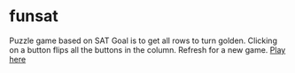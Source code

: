 # funsat
Puzzle game based on SAT
Goal is to get all rows to turn golden. Clicking on a button flips all the buttons in the column. Refresh for a new game.
[Play here](https://cdn.rawgit.com/pradn/funsat/7eea7195/index.html)